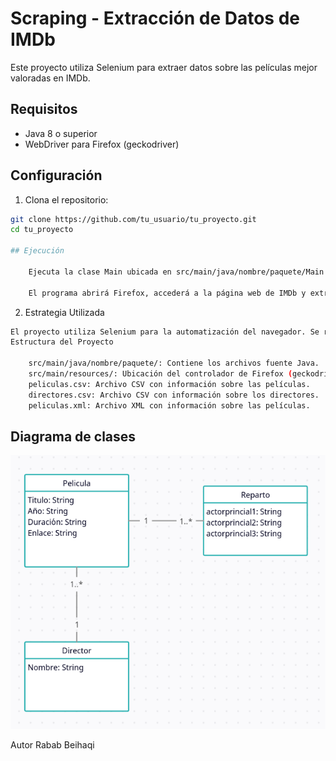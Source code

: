 # Scraping - Extracción de Datos de IMDb

Este proyecto utiliza Selenium para extraer datos sobre las películas mejor valoradas en IMDb.

## Requisitos

- Java 8 o superior
- WebDriver para Firefox (geckodriver)

## Configuración

1. Clona el repositorio:

```bash
git clone https://github.com/tu_usuario/tu_proyecto.git
cd tu_proyecto

## Ejecución

    Ejecuta la clase Main ubicada en src/main/java/nombre/paquete/Main.java.

    El programa abrirá Firefox, accederá a la página web de IMDb y extraerá datos de las películas.
```

2. Estrategia Utilizada
```bash
El proyecto utiliza Selenium para la automatización del navegador. Se realiza la extracción de datos de las películas mejor valoradas en IMDb, incluyendo título, enlace, año y duración. Además, se recopila información sobre los directores.
Estructura del Proyecto

    src/main/java/nombre/paquete/: Contiene los archivos fuente Java.
    src/main/resources/: Ubicación del controlador de Firefox (geckodriver).
    peliculas.csv: Archivo CSV con información sobre las películas.
    directores.csv: Archivo CSV con información sobre los directores.
    peliculas.xml: Archivo XML con información sobre las películas.


```

## Diagrama de clases 




![](1234.png)

Autor
Rabab Beihaqi
